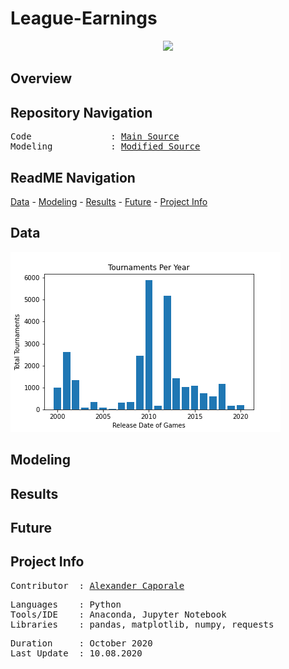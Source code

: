 # League-Earnings


<p align="center">
   <img src= />
<div align="center">
   <figcaption></figcaption>
</div>
</p>

## Overview



## Repository Navigation
<pre>
Code               : <a href=https://github.com/Al-Cap/League-Earnings/blob/master/Notebook/Project_1.ipynb>Main Source</a>
Modeling           : <a href=https://github.com/Al-Cap/League-Earnings/blob/master/Notebook/Untitled.ipynb>Modified Source</a>
</pre>

## ReadME Navigation

[Data](https://github.com/Al-Cap/League-Earnings#data) - 
[Modeling](https://github.com/Al-Cap/League-Earnings#modeling) - 
[Results](https://github.com/Al-Cap/League-Earnings-Game#results) - 
[Future](https://github.com/Al-Cap/League-Earnings-Game#future) - 
[Project Info](https://github.com/Al-Cap/League-Earnings#project-info)

## Data


![tour-rel.png](https://github.com/Al-Cap/Popular-Esport-Game/blob/master/figures/tour-rel_bar.png)

## Modeling







## Results


 
## Future



## Project Info
<pre>
Contributor  : <a href=https://github.com/Al-Cap>Alexander Caporale</a>
</pre>

<pre>
Languages    : Python
Tools/IDE    : Anaconda, Jupyter Notebook
Libraries    : pandas, matplotlib, numpy, requests
</pre>

<pre>
Duration     : October 2020
Last Update  : 10.08.2020
</pre>
